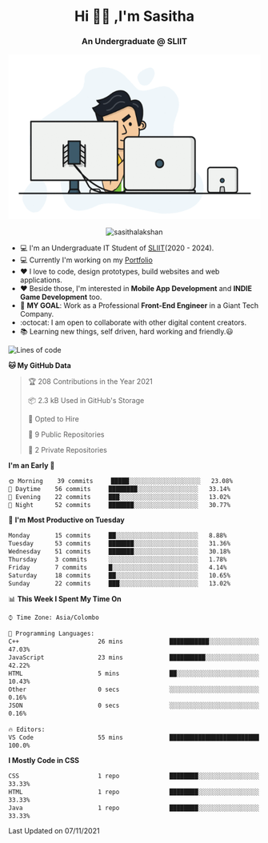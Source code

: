 <h1 align="center">Hi 🙋‍♂️ ,I'm Sasitha</h1>
<!--<h3 align="center">💻An Passionate Junior Trainee Software Developer based on Sri Lanka</h3>-->

<h3 align="center">An Undergraduate @ SLIIT</h3>

<p align="center">
  <img width="540" height="330" src="https://github.com/SasithaLakshan/SasithaLakshan/blob/main/dev.gif">
</p>
<p align="center"> <img src="https://komarev.com/ghpvc/?username=sasithalakshan&label=Profile%20views&color=0e75b6&style=flat" alt="sasithalakshan" /> </p>

- :computer: I'm an Undergraduate IT Student of [SLIIT](https://www.sliit.lk)(2020 - 2024).
- :computer: Currently I'm working on my <a href="https://SasithaLakshan.github.io" target="_blank">Portfolio</a>
- :heart: I love to code, design prototypes, build websites and web applications.
- :heart: Beside those, I'm interested in **Mobile App Development** and **INDIE Game Development** too.
- :electric_plug: **MY GOAL**: Work as a Professional **Front-End Engineer** in a Giant Tech Company.
- :octocat: I am open to collaborate with other digital content creators.
- :books: Learning new things, self driven, hard working and friendly.:smiley:

<!-- <h3 align="left">Tech Stack I'm Using</h3> -->
<!--START_SECTION:waka-->
![Lines of code](https://img.shields.io/badge/From%20Hello%20World%20I%27ve%20Written-1386%20lines%20of%20code-blue)

**🐱 My GitHub Data** 

> 🏆 208 Contributions in the Year 2021
 > 
> 📦 2.3 kB Used in GitHub's Storage 
 > 
> 💼 Opted to Hire
 > 
> 📜 9 Public Repositories 
 > 
> 🔑 2 Private Repositories  
 > 
**I'm an Early 🐤** 

```text
🌞 Morning    39 commits     █████░░░░░░░░░░░░░░░░░░░░   23.08% 
🌆 Daytime    56 commits     ████████░░░░░░░░░░░░░░░░░   33.14% 
🌃 Evening    22 commits     ███░░░░░░░░░░░░░░░░░░░░░░   13.02% 
🌙 Night      52 commits     ███████░░░░░░░░░░░░░░░░░░   30.77%

```
📅 **I'm Most Productive on Tuesday** 

```text
Monday       15 commits     ██░░░░░░░░░░░░░░░░░░░░░░░   8.88% 
Tuesday      53 commits     ███████░░░░░░░░░░░░░░░░░░   31.36% 
Wednesday    51 commits     ███████░░░░░░░░░░░░░░░░░░   30.18% 
Thursday     3 commits      ░░░░░░░░░░░░░░░░░░░░░░░░░   1.78% 
Friday       7 commits      █░░░░░░░░░░░░░░░░░░░░░░░░   4.14% 
Saturday     18 commits     ██░░░░░░░░░░░░░░░░░░░░░░░   10.65% 
Sunday       22 commits     ███░░░░░░░░░░░░░░░░░░░░░░   13.02%

```


📊 **This Week I Spent My Time On** 

```text
⌚︎ Time Zone: Asia/Colombo

💬 Programming Languages: 
C++                      26 mins             ███████████░░░░░░░░░░░░░░   47.03% 
JavaScript               23 mins             ██████████░░░░░░░░░░░░░░░   42.22% 
HTML                     5 mins              ██░░░░░░░░░░░░░░░░░░░░░░░   10.43% 
Other                    0 secs              ░░░░░░░░░░░░░░░░░░░░░░░░░   0.16% 
JSON                     0 secs              ░░░░░░░░░░░░░░░░░░░░░░░░░   0.16%

🔥 Editors: 
VS Code                  55 mins             █████████████████████████   100.0%

```

**I Mostly Code in CSS** 

```text
CSS                      1 repo              ████████░░░░░░░░░░░░░░░░░   33.33% 
HTML                     1 repo              ████████░░░░░░░░░░░░░░░░░   33.33% 
Java                     1 repo              ████████░░░░░░░░░░░░░░░░░   33.33%

```



 Last Updated on 07/11/2021
<!--END_SECTION:waka-->
